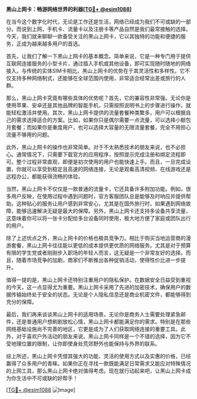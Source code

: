**黑山上网卡：畅游网络世界的利器[[TG💪+ @esim1088](https://t.me/s/esim1088)]**

在当今这个数字化时代，无论是工作还是生活，网络已经成为我们不可或缺的一部分。而说到上网，手机卡、流量卡以及注册卡等产品自然是我们最常接触的选择。今天，我们就来聊聊一款备受关注的黑山上网卡，它以其独特的功能和便捷的服务，正成为越来越多用户的首选。

首先，让我们了解一下黑山上网卡的基本概念。简单来说，它是一种专门用于提供互联网连接服务的小型卡片，通过插入手机或其他设备，即可实现随时随地的网络接入。与传统的实体SIM卡相比，黑山上网卡的优势在于其灵活性和多样性。它不仅支持多种网络制式，还能够在全球范围内使用，非常适合经常出差或旅行的人群。

那么，黑山上网卡究竟有哪些具体的优势呢？首先，它的兼容性非常强。无论你是使用苹果、安卓还是其他品牌的智能手机，只需按照说明书上的步骤进行操作，就能轻松激活并使用。其次，黑山上网卡提供的流量套餐种类繁多，用户可以根据自己的需求选择适合的方案。比如，如果你只是偶尔需要一点流量，可以选择小额包月套餐；而如果你是重度用户，也可以选择大容量的无限流量套餐，完全不用担心流量不够用的问题。

此外，黑山上网卡的操作也非常简单。对于不太熟悉技术的朋友来说，也不必担心。通常情况下，只需要下载官方的应用程序，按照提示完成注册和绑定流程即可。整个过程非常直观，即便是初次使用的用户也能快速上手。而且，一旦完成设置，你就可以享受到稳定且高速的网络连接，无论是观看高清视频、在线游戏还是远程办公，都能获得流畅的体验。

当然，黑山上网卡不仅仅是一款普通的流量卡，它还具备许多附加功能。例如，很多用户反映，在使用过程中遇到问题时，官方客服团队总是能够及时响应并提供帮助。这种贴心的服务让用户感到非常安心，尤其是在国外旅行时，如果遇到网络故障，能够迅速解决无疑是最大的保障。另外，黑山上网卡还支持多设备共享流量，这意味着你可以将一张卡分配给多台设备同时使用，极大地方便了家庭或团队出行的用户。

除了上述优点之外，黑山上网卡的价格也极具竞争力。相比于购买当地运营商的漫游套餐，黑山上网卡往往能以更低的成本提供更优质的网络服务。尤其是对于预算有限的学生党或者刚刚步入职场的年轻人而言，这无疑是一个非常友好的选择。而且，随着市场竞争的加剧，商家们不断推出各种促销活动，使得性价比进一步提升。

值得一提的是，黑山上网卡还特别注重用户的隐私保护。在数据安全日益受到重视的今天，这一点显得尤为重要。黑山上网卡采用了先进的加密技术，确保用户的数据传输始终处于安全的状态。无论是个人隐私信息还是商业机密文件，都能够得到充分的保障。

最后，我们再来谈谈黑山上网卡的适用场景。无论你是商务人士需要处理紧急邮件，还是普通用户想刷剧放松心情，黑山上网卡都能满足你的需求。特别是在那些网络基础设施尚不完善的地区，它更是成为了人们获取网络连接的重要工具。此外，对于喜欢户外活动的朋友来说，黑山上网卡同样是一个不错的选择，因为它不受地理位置的限制，让你即使身处荒郊野外也能保持与外界的联系。

综上所述，黑山上网卡凭借其强大的功能、灵活的使用方式以及实惠的价格，已经赢得了众多用户的青睐。如果你正在寻找一款既能满足日常需求又能应对特殊情况的上网工具，那么黑山上网卡绝对值得考虑。现在就行动起来吧，让黑山上网卡成为你生活中不可或缺的好帮手！

[[TG💪+ @esim1088](https://t.me/s/esim1088) ![Image](https://i.postimg.cc/4NQfJmqS/Snipaste-2025-05-13-00-14-12.png)]